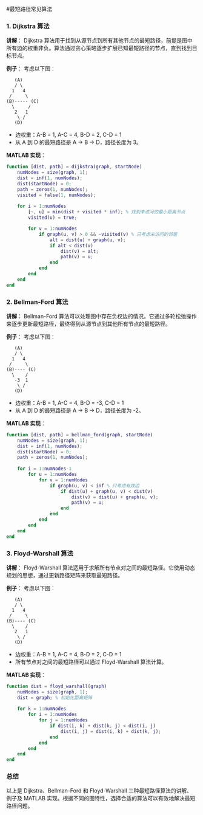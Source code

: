 #最短路径常见算法
### 1. Dijkstra 算法

**讲解**：
Dijkstra 算法用于找到从源节点到所有其他节点的最短路径，前提是图中所有边的权重非负。算法通过贪心策略逐步扩展已知最短路径的节点，直到找到目标节点。

**例子**：
考虑以下图：

```
   (A)
   / \
  1   4
 /     \
(B)----- (C)
  \     /
   2   1
    \ /
   (D)
```

- 边权重：A-B = 1, A-C = 4, B-D = 2, C-D = 1
- 从 A 到 D 的最短路径是 A -> B -> D，路径长度为 3。

**MATLAB 实现**：
```matlab
function [dist, path] = dijkstra(graph, startNode)
    numNodes = size(graph, 1);
    dist = inf(1, numNodes);
    dist(startNode) = 0;
    path = zeros(1, numNodes);
    visited = false(1, numNodes);
    
    for i = 1:numNodes
        [~, u] = min(dist + visited * inf); % 找到未访问的最小距离节点
        visited(u) = true;

        for v = 1:numNodes
            if graph(u, v) > 0 && ~visited(v) % 只考虑未访问的邻居
                alt = dist(u) + graph(u, v);
                if alt < dist(v)
                    dist(v) = alt;
                    path(v) = u;
                end
            end
        end
    end
end
```

### 2. Bellman-Ford 算法

**讲解**：
Bellman-Ford 算法可以处理图中存在负权边的情况。它通过多轮松弛操作来逐步更新最短路径，最终得到从源节点到其他所有节点的最短路径。

**例子**：
考虑以下图：

```
   (A)
   / \
  1   4
 /     \
(B)---- (C)
  \    /
   -3  1
    \ /
   (D)
```

- 边权重：A-B = 1, A-C = 4, B-D = -3, C-D = 1
- 从 A 到 D 的最短路径是 A -> B -> D，路径长度为 -2。

**MATLAB 实现**：
```matlab
function [dist, path] = bellman_ford(graph, startNode)
    numNodes = size(graph, 1);
    dist = inf(1, numNodes);
    dist(startNode) = 0;
    path = zeros(1, numNodes);
    
    for i = 1:numNodes-1
        for u = 1:numNodes
            for v = 1:numNodes
                if graph(u, v) < inf % 只考虑有效边
                    if dist(u) + graph(u, v) < dist(v)
                        dist(v) = dist(u) + graph(u, v);
                        path(v) = u;
                    end
                end
            end
        end
    end
end
```

### 3. Floyd-Warshall 算法

**讲解**：
Floyd-Warshall 算法适用于求解所有节点对之间的最短路径。它使用动态规划的思想，通过更新路径矩阵来获取最短路径。

**例子**：
考虑以下图：

```
   (A)
   / \
  1   4
 /     \
(B)---- (C)
  \    /
   2   1
    \ /
   (D)
```

- 边权重：A-B = 1, A-C = 4, B-D = 2, C-D = 1
- 所有节点对之间的最短路径可以通过 Floyd-Warshall 算法计算。

**MATLAB 实现**：
```matlab
function dist = floyd_warshall(graph)
    numNodes = size(graph, 1);
    dist = graph; % 初始化距离矩阵
    
    for k = 1:numNodes
        for i = 1:numNodes
            for j = 1:numNodes
                if dist(i, k) + dist(k, j) < dist(i, j)
                    dist(i, j) = dist(i, k) + dist(k, j);
                end
            end
        end
    end
end
```

### 总结
以上是 Dijkstra、Bellman-Ford 和 Floyd-Warshall 三种最短路径算法的讲解、例子及 MATLAB 实现。根据不同的图特性，选择合适的算法可以有效地解决最短路径问题。